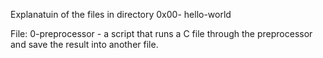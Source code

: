 Explanatuin of the files in directory 0x00- hello-world

File: 0-preprocessor - a script that runs a C file through the preprocessor and save the result into another file.
